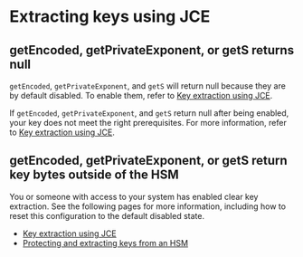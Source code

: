 # Extracting keys using JCE<a name="troubleshoot-getencoded"></a>

## getEncoded, getPrivateExponent, or getS returns null<a name="w13aac30c13b3"></a>

`getEncoded`, `getPrivateExponent`, and `getS` will return null because they are by default disabled\. To enable them, refer to [Key extraction using JCE](java-lib-configs-getencoded.md)\.

If `getEncoded`, `getPrivateExponent`, and `getS` return null after being enabled, your key does not meet the right prerequisites\. For more information, refer to [Key extraction using JCE](java-lib-configs-getencoded.md)\.

## getEncoded, getPrivateExponent, or getS return key bytes outside of the HSM<a name="w13aac30c13b5"></a>

You or someone with access to your system has enabled clear key extraction\. See the following pages for more information, including how to reset this configuration to the default disabled state\.
+ [Key extraction using JCE](java-lib-configs-getencoded.md)
+ [Protecting and extracting keys from an HSM](best-practices.md#best-practices-key-protection)